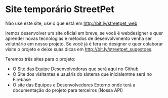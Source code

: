 Site temporário StreetPet
=========================

Não use este site, use o que está em http://bit.ly/streetpet_web

Iremos desenvolver um site oficial em breve, se você é webdesigner e quer aprender novas tecnologias e métodos de desenvolvimento venha ser volutnário em nosso projeto. Se você já é fera no designer e quer colaborar visite o projeto e deixe suas dicas em http://bit.ly/streetpet_sugestoes.

Teremos três sites para o projeto:

- O Site das Equipe Desenvolvedoras que será aqui no Github
- O Site dos visitantes e  usuáris do sistema que inicialemtne será no Firebase 
- O site das Equipes e Desenvolvedores Externo onde terá a documentação do projeto para terceiros (Nossa API)
